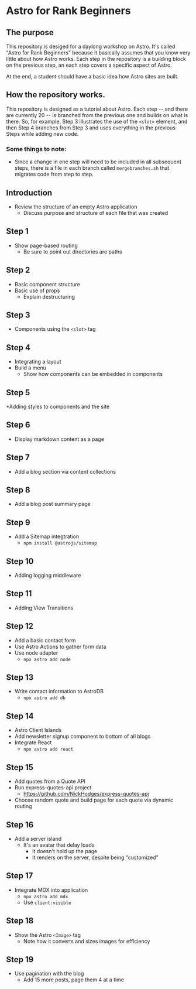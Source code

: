 # Astro for Rank Beginners

## The purpose

This repository is desiged for a daylong workshop on Astro.  It's called "Astro for Rank Beginners" because it basically assumes that you know very little about how Astro works. Each step in the repository is a building block on the previous step, an each step covers a specific aspect of Astro.

At the end, a student should have a basic idea how Astro sites are built.

## How the repository works.

This repository is designed as a tutorial about Astro.  Each step -- and there are currently 20 -- is branched from the previous one and builds on what is there.  So, for example, Step 3 illustrates the use of the `<slot>` element, and then Step 4 branches from Step 3 and uses everything in the previous Steps while adding new code.

### Some things to note:

* Since a change in one step will need to be included in all subsequent steps, there is a file in each branch called `mergebranches.sh` that migrates code from step to step.

## Introduction

* Review the structure of an empty Astro application
  * Discuss purpose and structure of each file that was created

## Step 1

* Show page-based routing
  * Be sure to point out directories are paths

## Step 2

* Basic component structure
* Basic use of props
  * Explain destructuring

## Step 3

* Components using the `<slot>` tag

## Step 4

* Integrating a layout
* Build a menu
  * Show how components can be embedded in components

## Step 5

*Adding styles to components and the site

## Step 6

* Display markdown content as a page

## Step 7

* Add a blog section via content collections

## Step 8

*  Add a blog post summary page

## Step 9

* Add a Sitemap integtration
  * `npm install @astrojs/sitemap`

## Step 10

* Adding logging middleware

## Step 11

* Adding View Transitions

## Step 12

* Add a basic contact form
* Use Astro Actions to gather form data
* Use node adapter
  * `npx astro add node`

## Step 13

* Write contact information to AstroDB
  * `npx astro add db`

## Step 14

* Astro Client Islands
* Add newsletter signup component to bottom of all blogs
* Integrate React
  * `npx astro add react`

## Step 15

* Add quotes from a Quote API
* Run express-quotes-api project
  * https://github.com/NickHodges/express-quotes-api
* Choose random quote and build page for each quote via dynamic routing

## Step 16

* Add a server island
  * It's an avatar that delay loads
    * It doesn't hold up the page
    * It renders on the server, despite being "customized"

## Step 17

* Integrate MDX into application
  * `npx astro add mdx`
  * Use `client:visible`

## Step 18

* Show the Astro `<Image>` tag
  * Note how it converts and sizes images for efficiency

## Step 19

* Use pagination with the blog
  * Add 15 more posts, page them 4 at a time